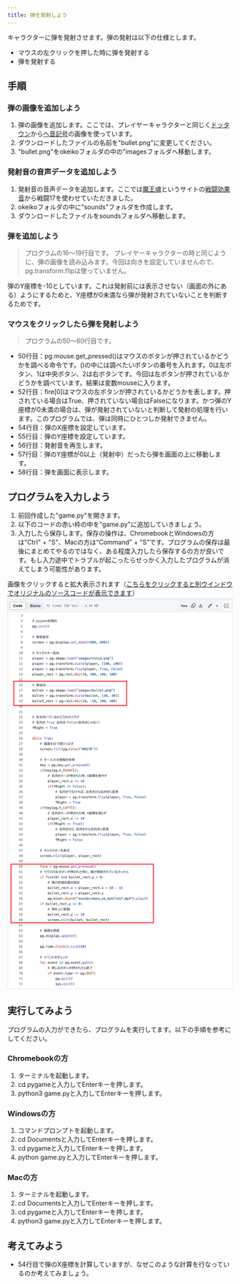 ```yaml
---
title: 弾を発射しよう
---
```

キャラクターに弾を発射させます。弾の発射は以下の仕様とします。

- マウスの左クリックを押した時に弾を発射する
- 弾を発射する

## 手順
### 弾の画像を追加しよう
1. 弾の画像を追加します。ここでは、プレイヤーキャラクターと同じく[ドッタウン](https://dotown.maeda-design-room.net/)から[ヘ音記号](https://dotown.maeda-design-room.net/3200/)の画像を使っています。
2. ダウンロードしたファイルの名前を"bullet.png"に変更してください。
3. "bullet.png"をokeikoフォルダの中の"imagesフォルダへ移動します。

### 発射音の音声データを追加しよう
1. 発射音の音声データを追加します。ここでは[魔王魂](https://maou.audio/)というサイトの[戦闘効果音](https://maou.audio/category/se/se-battle/)から戦闘17を使わせていただきました。
2. okeikoフォルダの中に"sounds"フォルダを作成します。
3. ダウンロードしたファイルをsoundsフォルダへ移動します。

### 弾を追加しよう
> プログラムの16〜19行目です。
プレイヤーキャラクターの時と同じように、弾の画像を読み込みます。今回は向きを設定していませんので、pg.transform.flipは使っていません。

弾のY座標を-10としています。これは発射前には表示させない（画面の外にある）ようにするためと、Y座標が0未満なら弾が発射されていないことを判断するためです。

### マウスをクリックしたら弾を発射しよう
> プログラムの50〜60行目です。
- 50行目：pg.mouse.get_pressed()はマウスのボタンが押されているかどうかを調べる命令です。()の中には調べたいボタンの番号を入れます。0は左ボタン、1は中央ボタン、2は右ボタンです。今回は左ボタンが押されているかどうかを調べています。結果は変数mouseに入ります。
- 52行目：fire[0]はマウスの左ボタンが押されているかどうかを表します。押されている場合はTrue、押されていない場合はFalseになります。かつ弾のY座標が0未満の場合は、弾が発射されていないと判断して発射の処理を行います。このプログラムでは、弾は同時にひとつしか発射できません。
- 54行目：弾のX座標を設定しています。
- 55行目：弾のY座標を設定しています。
- 56行目：発射音を再生します。
- 57行目：弾のY座標が0以上（発射中）だったら弾を画面の上に移動します。
- 58行目：弾を画面に表示します。

## プログラムを入力しよう
1. 前回作成した"game.py"を開きます。
1. 以下のコードの赤い枠の中を"game.py"に追加していきましょう。
1. 入力したら保存します。保存の操作は、ChromebookとWindowsの方は"Ctrl" + "S"、Macの方は"Command" + "S"です。プログラムの保存は最後にまとめてやるのではなく、ある程度入力したら保存するの方が良いです。もし入力途中でトラブルが起こったらせっかく入力したプログラムが消えてしまう可能性があります。

画像をクリックすると拡大表示されます（[こちらをクリックすると別ウインドウでオリジナルのソースコードが表示できます](https://github.com/kwaka1208/resources/blob/main/pygame/game05.py)）
[![](https://raw.githubusercontent.com/kwaka1208/resources/main/pygame/game05.png)](https://raw.githubusercontent.com/kwaka1208/resources/main/pygame/game05.png)

## 実行してみよう
プログラムの入力ができたら、プログラムを実行してます。以下の手順を参考にしてください。

### Chromebookの方
1. ターミナルを起動します。
1. cd pygameと入力してEnterキーを押します。
1. python3 game.pyと入力してEnterキーを押します。

### Windowsの方
1. コマンドプロンプトを起動します。
1. cd Documentsと入力してEnterキーを押します。
1. cd pygameと入力してEnterキーを押します。
1. python game.pyと入力してEnterキーを押します。

### Macの方
1. ターミナルを起動します。
1. cd Documentsと入力してEnterキーを押します。
1. cd pygameと入力してEnterキーを押します。
1. python3 game.pyと入力してEnterキーを押します。

## 考えてみよう
- 54行目で弾のX座標を計算していますが、なぜこのような計算を行なっているのか考えてみましょう。



